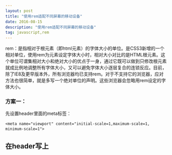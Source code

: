 ```yaml
---
layout: post
title: "使用rem适配不同屏幕的移动设备"
date: 2016-08-15
description: "使用rem适配不同屏幕的移动设备"
tag: javascript,rem
---   
```


rem：是指相对于根元素（即html元素）的字体大小的单位。是CSS3新增的一个相对单位，使用rem为元素设定字体大小时，相对大小对比的是HTML根元素。这个单位可谓集相对大小和绝对大小的优点于一身，通过它既可以做到只修改根元素就成比例地调整所有字体大小，又可以避免字体大小逐层复合的连锁反应。目前，除了IE8及更早版本外，所有浏览器均已支持rem。对于不支持它的浏览器，应对方法也很简单，就是多写一个绝对单位的声明。这些浏览器会忽略用rem设定的字体大小。
### 方案一：
先设置header里面的meta标签：

    <meta name="viewport" content="initial-scale=1,maximum-scale=1, minimum-scale=1">

##  在header写上<script>标签:

    <script type="text/javascript">
     　　document.documentElement.style.fontSize = document.documentElement.clientWidth / 640*100 + 'px';
     </script>

### 我们只需要在根元素确定一个参考值，在根元素中设置多大的字体，这完全可以根据您自己的需，大家也可以参考下图：

    <img src="/images\rem适配\203813p1g7mjl1hgrzrgxe.jpg">

想用其他参数的，也可以去[http://pxtoem.com/](http://pxtoem.com/)这个网站去设置

##  常用写法：
##  css:

    html {
        font-size: 62.5%;
        /*10 ÷ 16 × 100% = 62.5%*/
    }
    body {
        font-size: 1.4rem;
        /*1.4 × 10px = 14px */
    }
    h1 {
        font-size: 2.4rem;
        /*2.4 × 10px = 24px*/
    }

在根元素中定义了一个基本字体大小为62.5%（也就是10px。设置这个值主要方便计算，如果没有设置，将是以“16px”为基准 ）。从上面的计算结果，我们使用“rem”就像使用“px”一样的方便，而且同时解决了“px”和“em”两者不同之处。
注：在Chrome下，默认最下字体为12px,可以设置font-size: 625%


###  方案二：
##  此方案仅适用于移动端web

##  该方案使用相当简单，把下面这段已压缩过的 原生JS（仅1kb，源码已在文章底部更新，2017/5/3） 放到 HTML 的 head 标签中即可（注:不要手动设置viewport，该方案自动帮你设置）

    <script>!function(e){function t(a){if(i[a])return i[a].exports;var n=i[a]={exports:{},id:a,loaded:!1};return e[a].call(n.exports,n,n.exports,t),n.loaded=!0,n.exports}var i={};return t.m=e,t.c=i,t.p="",t(0)}([function(e,t){"use strict";Object.defineProperty(t,"__esModule",{value:!0});var i=window;t["default"]=i.flex=function(e,t){var a=e||100,n=t||1,r=i.document,o=navigator.userAgent,d=o.match(/Android[\S\s]+AppleWebkit\/(\d{3})/i),l=o.match(/U3\/((\d+|\.){5,})/i),c=l&&parseInt(l[1].split(".").join(""),10)>=80,p=navigator.appVersion.match(/(iphone|ipad|ipod)/gi),s=i.devicePixelRatio||1;p||d&&d[1]>534||c||(s=1);var u=1/s,m=r.querySelector('meta[name="viewport"]');m||(m=r.createElement("meta"),m.setAttribute("name","viewport"),r.head.appendChild(m)),m.setAttribute("content","width=device-width,user-scalable=no,initial-scale="+u+",maximum-scale="+u+",minimum-scale="+u),r.documentElement.style.fontSize=a/2*s*n+"px"},e.exports=t["default"]}]);  flex(100, 1);</script>

##  代码原理
这是阿里团队的高清方案布局代码，所谓高清方案就是根据设备屏幕的DPR（设备像素比，又称DPPX，比如dpr=2时，表示1个CSS像素由4个物理像素点组成）** 动态设置 html 的font-size, 同时根据设备DPR调整页面的缩放值，进而达到高清效果**。

##  有何优势
引用简单，布局简便
根据设备屏幕的DPR,自动设置最合适的高清缩放。
保证了不同设备下视觉体验的一致性。（老方案是，屏幕越大元素越大；此方案是，屏幕越大，看的越多）
有效解决移动端真实1px问题（这里的1px 是设备屏幕上的物理像素）

##  如何使用
##  重要的事情说三遍！
##  绝不是每个地方都要用rem，rem只适用于固定尺寸！
##  绝不是每个地方都要用rem，rem只适用于固定尺寸！
##  绝不是每个地方都要用rem，rem只适用于固定尺寸！
在相当数量的布局情境中（比如底部导航元素平分屏幕宽，大尺寸元素），你必须使用百分比或者flex才能完美布局！
看过 《手机端页面自适应解决方案—rem布局》的朋友，应该对rem有所了解，这里不再赘述，
此方案也是默认 1rem = 100px，所以你布局的时候，完全可以按照设计师给你的效果图写各种尺寸啦。
比如你在效果图上量取的某个按钮元素长 55px, 宽37px ，那你直接可以这样写样式：

    .myBtn {
       width: 0.55rem;
       height: 0.37rem;
    }

[实践应用源码1（请在手机端或者手机模式下浏览效果更佳！）](https://minooo.github.io/Demo/react-study-step-03-demo/index.html#/)
[实践应用源码2（请在手机端或者手机模式下浏览效果更佳！）](https://minooo.github.io/Demo/react-study-step-04-demo/index.html#/)
[示例源码](https://codepen.io/minooo/pen/WoQjKW?editors=1100)
著作权归作者所有。部分转载自_minooo_





转载请注明原地址，冼国基的博客：https://xianguoji.github.io 谢谢！
